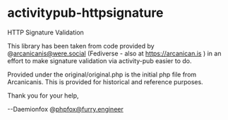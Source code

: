 # activitypub-httpsignature
HTTP Signature Validation 

This library has been taken from code provided by @arcanicanis@were.social (Fediverse - also at https://arcanican.is ) in an effort to make signature validation via activity-pub easier to do.

Provided under the original/original.php is the initial php file from Arcanicanis.  This is provided for historical and reference purposes. 

Thank you for your help,

--Daemionfox @phpfox@furry.engineer

